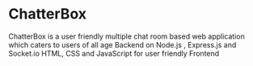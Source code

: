 # ChatterBox
ChatterBox is a user friendly multiple chat room based web application which caters to users of all age
Backend on Node.js , Express.js and Socket.io 
HTML, CSS and JavaScript for user friendly Frontend
